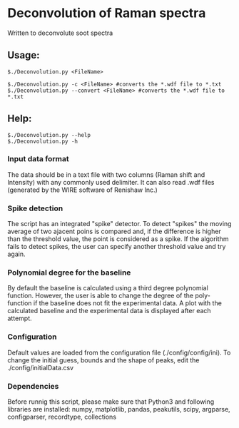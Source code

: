 # Deconvolution of Raman spectra

Written to deconvolute soot spectra

## Usage:

	$./Deconvolution.py <FileName>

	$./Deconvolution.py -c <FileName> #converts the *.wdf file to *.txt 
	$./Deconvolution.py --convert <FileName> #converts the *.wdf file to *.txt 

## Help:

	$./Deconvolution.py --help
	$./Deconvolution.py -h  

### Input data format

The data should be in a text file with two columns (Raman shift and Intensity) with any commonly used delimiter. It can also read .wdf files (generated by the WIRE software of Renishaw Inc.)

### Spike detection

The script has an integrated "spike" detector. To detect "spikes" the moving average of two ajacent poins is compared and, if the difference is higher than the threshold value, the point is considered as a spike. If the algorithm fails to detect spikes, the user can specify another threshold value and try again.

### Polynomial degree for the baseline

By default the baseline is calculated using a third degree polynomial function. However, the user is able to change the degree of the poly-function if the baseline does not fit the experimental data. A plot with the calculated baseline and the experimental data is displayed after each attempt.

### Configuration

Default values are loaded from the configuration file (./config/config/ini). 
To change the initial guess, bounds and the shape of peaks, edit the ./config/initialData.csv

### Dependencies

Before runnig this script, please make sure that Python3 and following libraries are 
installed:
	numpy, matplotlib, pandas, peakutils, scipy, argparse, configparser, recordtype, collections
